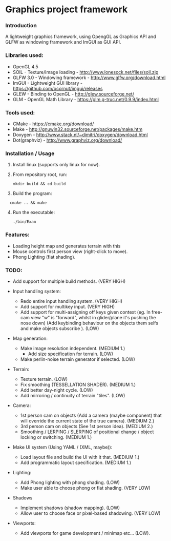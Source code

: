 # Graphics project framework

### Introduction

A lightweight graphics framework, using OpengGL as Graphics API and GLFW as windowing framework and ImGUI as GUI API.

### Libraries used:

- OpenGL 4.5
- SOIL - Texture/Image loading - http://www.lonesock.net/files/soil.zip
- GLFW 3.0 - Windowing framework - http://www.glfw.org/download.html
- ImGUI - Lightweight GUI library - https://github.com/ocornut/imgui/releases
- GLEW - Binding to OpenGL - http://glew.sourceforge.net/
- GLM - OpenGL Math Library - https://glm.g-truc.net/0.9.9/index.html

### Tools used:

- CMake - https://cmake.org/download/
- Make - http://gnuwin32.sourceforge.net/packages/make.htm
- Doxygen - http://www.stack.nl/~dimitri/doxygen/download.html
- Dot(graphviz) - http://www.graphviz.org/download/

### Installation / Usage
1. Install linux (supports only linux for now).

2. From repository root, run:

   ```Shell
   mkdir build && cd build
   ```


3. Build the program: 
  ```Shell
    cmake .. && make
  ```
  4. Run the executable:

     ``` 
     ./bin/Exam
     ```

### Features: 

- Loading height map and generates terrain with this
- Mouse controls first person view (right-click to move).
- Phong Lighting (flat shading).

### TODO:

- Add support for multiple build methods. (VERY HIGH) 
- Input handling system: 
  - Redo entire input handling system. (VERY HIGH)
  - Add support for multikey input. (VERY HIGH)
  - Add support for multi-assigning off keys given context (eg. In free-cam view "w" is "forward", whilst in glider/plane it's pushing the nose down) (Add keybinding behaviour on the objects them selfs and make objects subscribe ). (LOW)

- Map generation:
  - Make image resolution independent. (MEDIUM 1.)
    - Add size specification for terrain. (LOW)
  - Make perlin-noise terrain generator if selected. (LOW)
- Terrain:
  - Texture terrain. (LOW)
  - Fix smoothing (TESSELLATION SHADER). (MEDIUM 1.)
  - Add better day-night cycle. (LOW)
  - Add mirroring / continuity of terrain "tiles". (LOW)
- Camera:
  - 1st person cam on objects (Add a camera (maybe component) that will override the current state of the true camera). (MEDIUM 2.)
  - 3rd person cam on objects (See 1st person idea). (MEDIUM 2.)
  - Smoothing / LERPING / SLERPING of positional change / object locking or switching. (MEDIUM 1.)
- Make UI system (Using YAML / (XML, maybe)):
  - Load layout file and build the UI with it that. (MEDIUM 1.)
  - Add programmatic layout specification. (MEDIUM 1.)
- Lighting:
  - Add Phong lighting with phong shading. (LOW)
  - Make user able to choose phong or flat shading. (VERY LOW)
- Shadows
  - Implement shadows (shadow mapping). (LOW)
  - Allow user to choose face or pixel-based shadowing. (VERY LOW)
- Viewports:
  - Add viewports for game development / minimap etc... (LOW).
